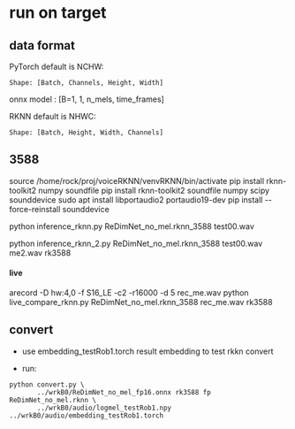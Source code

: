 # run on target

## data format

PyTorch default is NCHW:

    Shape: [Batch, Channels, Height, Width]
onnx model : [B=1, 1, n_mels, time_frames]


RKNN default is NHWC:

    Shape: [Batch, Height, Width, Channels]


## 3588

source  /home/rock/proj/voiceRKNN/venvRKNN/bin/activate
pip install rknn-toolkit2 numpy soundfile 
pip install rknn-toolkit2 soundfile numpy scipy sounddevice
sudo apt install libportaudio2 portaudio19-dev
pip install --force-reinstall sounddevice


python inference_rknn.py ReDimNet_no_mel.rknn_3588 test00.wav


python inference_rknn_2.py  ReDimNet_no_mel.rknn_3588 test00.wav me2.wav rk3588


#### live

arecord -D hw:4,0 -f S16_LE -c2 -r16000 -d 5 rec_me.wav
python live_compare_rknn.py   ReDimNet_no_mel.rknn_3588 rec_me.wav rk3588


## convert

* use embedding_testRob1.torch result embedding to test rkkn convert

* run:
```
python convert.py \
       ../wrkB0/ReDimNet_no_mel_fp16.onnx rk3588 fp ReDimNet_no_mel.rknn \
       ../wrkB0/audio/logmel_testRob1.npy  ../wrkB0/audio/embedding_testRob1.torch
```